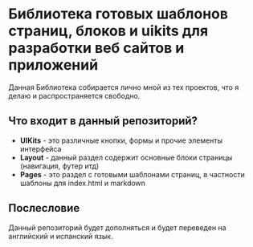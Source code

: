# Библиотека готовых шаблонов страниц, блоков и uikits для разработки веб сайтов и приложений

Данная Библиотека собирается лично мной из тех проектов, что я делаю и распространяется свободно.

## Что входит в данный репозиторий?

- **UIKits** - это различные кнопки, формы и прочие элементы интерфейса
- **Layout** - данный раздел содержит основные блоки страницы (навигация, футер итд)
- **Pages** - это раздел с готовыми шаблонами страниц, в частности шаблоны для index.html и markdown

## Послесловие

Данный репозиторий будет дополняться и будет переведен на английский и испанский язык.
